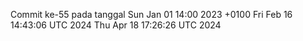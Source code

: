 Commit ke-55 pada tanggal Sun Jan 01 14:00 2023 +0100
Fri Feb 16 14:43:06 UTC 2024
Thu Apr 18 17:26:26 UTC 2024
